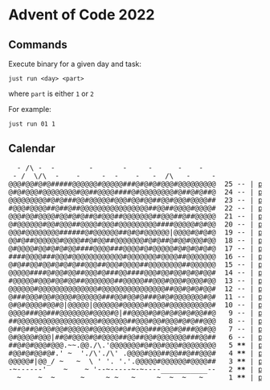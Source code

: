 # Advent of Code 2022

## Commands
Execute binary for a given day and task:
```shell
just run <day> <part>
```
where `part` is either `1` or `2`

For example:
```shell
just run 01 1
```

## Calendar

<pre><span title="Day 25">  - /\ -  -        -       -     -      -    -          
 - /  \/\  -    -     -  -    -   -  /\   -     -       
@@@#@@#@#@#####@@@@@@#@@@@@###@#@#@#@@@#@@@@@@@@@  <span>25</span> <span>-</span><span>-</span> | <a href="https://adventofcode.com/2022/25" target="_blank">puzzle</a></span>
<span title="Day 24" >@#@#@@@#@@@@@@@@#@@##@@@@####@#@@@@@@@@#@##@#@##@  <span>24</span> <span>-</span><span>-</span> | <a href="https://adventofcode.com/2022/day/24" target="_blank">puzzle</a></span>
<span title="Day 23" >@@@@@@@@@#@#@###@@#@@@@@#@@@#@@#@@##@@#@@@#@@@@##  <span>23</span> <span>-</span><span>-</span> | <a href="https://adventofcode.com/2022/day/23" target="_blank">puzzle</a></span>
<span title="Day 22" >#@@@#@@@@##@##@##@@@@@@@@@@@@@@@@##@@##@@@@#@@@@#  <span>22</span> <span>-</span><span>-</span> | <a href="https://adventofcode.com/2022/day/22" target="_blank">puzzle</a></span>
<span title="Day 21" >@@@#@@#@@@@#@@#@#@##@#@@@##@@@@@@@##@@@##@##@@@@@  <span>21</span> <span>-</span><span>-</span> | <a href="https://adventofcode.com/2022/day/21" target="_blank">puzzle</a></span>
<span title="Day 20" >@#@@@@@@#@@#@@@##@@@@#@@@#@@@@@@@@@####@@@@@#@#@@  <span>20</span> <span>-</span><span>-</span> | <a href="https://adventofcode.com/2022/day/20" target="_blank">puzzle</a></span>
<span title="Day 19" >@@@#@@@@@@@@######@#@@@@@@##@#@#@@@@@@|@@@@#@#@#@  <span>19</span> <span>-</span><span>-</span> | <a href="https://adventofcode.com/2022/day/19" target="_blank">puzzle</a></span>
<span title="Day 18" >@@#@##@@@@@@#@@@@##@#@@##@@@@@@@#@#@##@#@@#@@@#@@  <span>18</span> <span>-</span><span>-</span> | <a href="https://adventofcode.com/2022/day/18" target="_blank">puzzle</a></span>
<span title="Day 17" >@#@@@@#@@#@#@#@@####@@@@###@@@@#@#@@@@@#@#@#@#@#@  <span>17</span> <span>-</span><span>-</span> | <a href="https://adventofcode.com/2022/day/17" target="_blank">puzzle</a></span>
<span title="Day 16" >####@@@@###@@@#@@@@@@@@@@@@#@@@@@@@#@@@@##@@@@@@@  <span>16</span> <span>-</span><span>-</span> | <a href="https://adventofcode.com/2022/day/16" target="_blank">puzzle</a></span>
<span title="Day 15" >@#@##@@#@@#@#@#@##@@@##@@@#@@@@##@@@@@@@@##@@@@@@  <span>15</span> <span>-</span><span>-</span> | <a href="https://adventofcode.com/2022/day/15" target="_blank">puzzle</a></span>
<span title="Day 14" >@@@@@####@#@@#@@##@@@#@###@@####@@@#@@#@@#@#@#@@#  <span>14</span> <span>-</span><span>-</span> | <a href="https://adventofcode.com/2022/day/14" target="_blank">puzzle</a></span>
<span title="Day 13" >#@@@@@#@@@#@@#@@##@@@@@@@##@@@@@##@@@#@@@#@@@@#@@  <span>13</span> <span>-</span><span>-</span> | <a href="https://adventofcode.com/2022/day/13" target="_blank">puzzle</a></span>
<span title="Day 12" >@@@@@@#@@@@@@@@@@@@@@#@@@@@@@@@@@@@@@##@@#@#@#@@#  <span>12</span> <span>-</span><span>-</span> | <a href="https://adventofcode.com/2022/day/12" target="_blank">puzzle</a></span>
<span title="Day 11" >@###@@@#@@#@@@@#@@@@@@###@@#@@#@###@#@#@@@@@@@#@#  <span>11</span> <span>-</span><span>-</span> | <a href="https://adventofcode.com/2022/day/11" target="_blank">puzzle</a></span>
<span title="Day 10" >@#@#@@@@#@@#@|@@@@@|@@@@@@#@@@@@#@@@@#@@@@@@@@@@#  <span>10</span> <span>-</span><span>-</span> | <a href="https://adventofcode.com/2022/day/10" target="_blank">puzzle</a></span>
<span title="Day 9" >@@@@###@@###@@@@@@@#@@@@#@|##@@@@#@#@#@#@#@#@@##@  <span> 9</span> <span>-</span><span>-</span> | <a href="https://adventofcode.com/2022/day/9" target="_blank">puzzle</a></span>
<span title="Day 8" >##@@@@@@@@@@@@@@@@@@@#@@@@@@##@@@#@@#@@@#@#@##@@@  <span> 8</span> <span>-</span><span>-</span> | <a href="https://adventofcode.com/2022/day/8" target="_blank">puzzle</a></span>
<span title="Day 7" >@##@##@#@@#@@#@@@@@#@@@@@@#@##@@@###@@@#@###@@#@@  <span> 7</span> <span>-</span><span>-</span> | <a href="https://adventofcode.com/2022/day/7" target="_blank">puzzle</a></span>
<span title="Day 6" >@#@@@@#@@@|##@#@@@@#@#@@@@##@@##@@#@@@@@@@###@@##  <span> 6</span> <span>-</span><span>-</span> | <a href="https://adventofcode.com/2022/day/6" target="_blank">puzzle</a></span>
<span title="Day 5, two stars" >##@#@#@@@#<span>@</span><span>@</span><span>@</span><span>.~~.</span><span>@</span><span>@</span><span>.</span><span>/\</span><span>.'</span><span>@</span><span>@</span><span>@</span><span>@@</span>@@#@#@@#@@@#@@@@@@@@  <span> 5</span> <b>*</b><b>*</b> | <a href="https://adventofcode.com/2022/day/5" target="_blank">puzzle</a> | <a href="day-05/src/lib.rs">solution</a></span>
<span title="Day 4, two stars" >#@@#@#@<span>@</span><span>#</span><span>@</span><span>#</span><span>.'</span><span> ~  </span><span>'.</span><span>/\</span><span>'.</span><span>/\</span><span>' .</span><span>@</span><span>@</span><span>@</span>@#@@@##@@##@##@@@#  <span> 4</span> <b>*</b><b>*</b> | <a href="https://adventofcode.com/2022/day/4" target="_blank">puzzle</a> | <a href="day-04/src/lib.rs">solution</a></span>
<span title="Day 3, two stars" >@@@<span>@</span><span>@</span><span>#</span><span>|</span><span>@</span><span>@</span><span>_/</span><span> ~   ~  </span><span>\ ' '. '.'.</span><span>@</span><span>@</span>@@@#@@@@@@#@@@@##  <span> 3</span> <b>*</b><b>*</b> | <a href="https://adventofcode.com/2022/day/3" target="_blank">puzzle</a> | <a href="day-03/src/lib.rs">solution</a></span>
<span title="Day 2, two stars" ><span>-~------'</span><span>    ~    ~ </span><span>'--~-----~-~----___________--</span>  <span> 2</span> <b>*</b><b>*</b> | <a href="https://adventofcode.com/2022/day/2" target="_blank">puzzle</a> | <a href="day-02/src/lib.rs">solution</a></span>
<span title="Day 1, two stars" ><span>  ~    ~  ~      ~     ~ ~   ~     ~  ~  ~   ~   </span>  <span> 1</span> <b>*</b><b>*</b> | <a href="https://adventofcode.com/2022/day/1" target="_blank">puzzle</a> | <a href="day-01/src/lib.rs">solution</a></span>
</pre>

